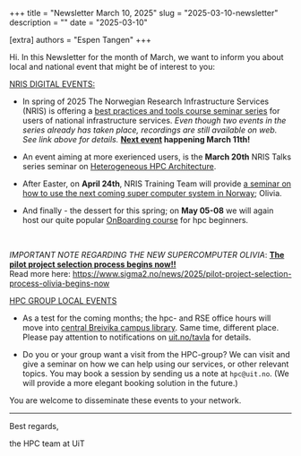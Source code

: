 +++
title = "Newsletter March 10, 2025"
slug = "2025-03-10-newsletter"
description = ""
date = "2025-03-10"

[extra] 
authors = "Espen Tangen"
+++

Hi. In this Newsletter for the month of March, we want to inform you about local and national event that might be of interest to you:


<u>NRIS DIGITAL EVENTS:</u>

* In spring of 2025 The Norwegian Research Infrastructure Services (NRIS) is offering a [best practices and tools course seminar series](https://documentation.sigma2.no/training/events/2025-spring-best-practices-tools.html) for users of national infrastructure services. 
*Even though two events in the series already has taken place, recordings are still available on web. See link above for details.*  **[Next event](https://documentation.sigma2.no/training/events/2025-spring-best-practices-tools.html#episode-3-11-03-2025-10-00-12-00-cet-containers-on-clusters-part-1) happening March 11th!**

* An event aiming at more exerienced users, is the **March 20th** NRIS Talks series seminar on [Heterogeneous HPC Architecture](https://documentation.sigma2.no/training/nris_talks/2025-03-20-nris-talks.html).

* After Easter, on **April 24th**, NRIS Training Team will provide [a seminar on how to use the next coming super computer system in Norway](https://documentation.sigma2.no/training/nris_talks/2025-04-24-nris-talks.html); Olivia.

* And finally  - the dessert for this spring; on **May 05-08** we will again host our quite popular [OnBoarding course](https://documentation.sigma2.no/training/events/2025-05-hpc-on-boarding.html) for hpc beginners.
<br>

*IMPORTANT NOTE REGARDING THE NEW SUPERCOMPUTER OLIVIA*:
<u>**The pilot project selection process begins now!!**  </u><br>
Read more here: <https://www.sigma2.no/news/2025/pilot-project-selection-process-olivia-begins-now>


<u>HPC GROUP LOCAL EVENTS</u>

* As a test for the coming months; the hpc- and RSE office hours will move into [central Breivika campus library](https://use.mazemap.com/#v=1&campusid=5&zlevel=1&center=18.972839,69.681458&zoom=16.5). Same time, different place. Please pay attention to notifications on [uit.no/tavla](https://uit.no/tavla) for details. 

* Do you or your group want a visit from the HPC-group? We can visit and give a seminar on how we can help using our services, or other relevant topics. You may book a session by sending us a note at `hpc@uit.no`. (We will provide a more elegant booking solution in the future.) 

You are welcome to disseminate these events to your network. 

---
Best regards,

the HPC team at UiT